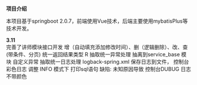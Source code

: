 **项目介绍**

本项目基于springboot 2.0.7，前端使用Vue技术，后端主要使用mybatisPlus等技术开发。

**3.11**    
    完善了讲师模块接口开发
        增（自动填充添加修改时间）、删（逻辑删除）、改、查(带条件、分页) 
    统一返回结果类型 R 
    抽取统一异常处理
        抽离到service_base 模块
        自定义异常
    抽取统一日志处理
        logback-spring.xml 保存日志到文件， 控制台彩色日志
        调整 INFO 模式下 打印sql语句 
        缺陷: 未知原因导致 控制台DUBUG 日志不带颜色 
        
